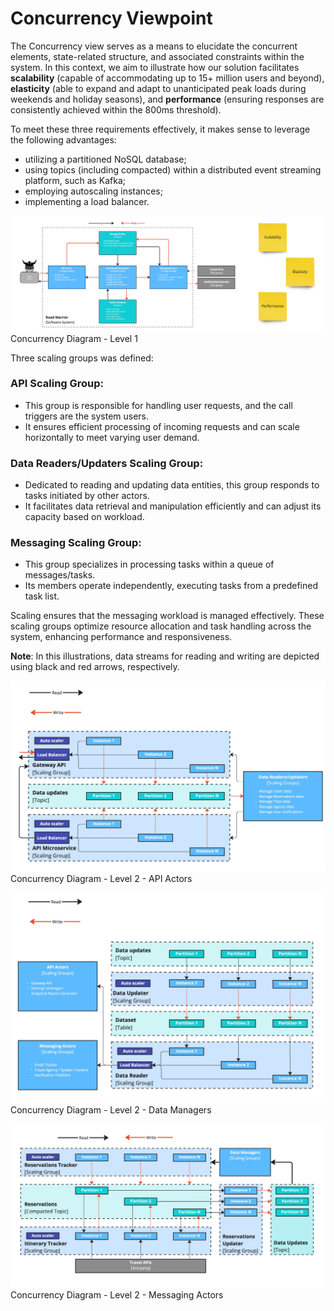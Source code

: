 # Concurrency Viewpoint

The Concurrency view serves as a means to elucidate the concurrent elements, state-related structure, and associated constraints within the system. In this context, we aim to illustrate how our solution facilitates **scalability** (capable of accommodating up to 15+ million users and beyond), **elasticity** (able to expand and adapt to unanticipated peak loads during weekends and holiday seasons), and **performance** (ensuring responses are consistently achieved within the 800ms threshold).

To meet these three requirements effectively, it makes sense to leverage the following advantages:

- utilizing a partitioned NoSQL database;
- using topics (including compacted) within a distributed event streaming platform, such as Kafka;
- employing autoscaling instances;
- implementing a load balancer.


![Concurrency Diagram - Level 1](images/Concurrency-Diagram-Level-1.jpeg)
Concurrency Diagram - Level 1

Three scaling groups was defined:

### API Scaling Group:

- This group is responsible for handling user requests, and the call triggers are the system users.
- It ensures efficient processing of incoming requests and can scale horizontally to meet varying user demand.

### Data Readers/Updaters Scaling Group:

- Dedicated to reading and updating data entities, this group responds to tasks initiated by other actors.
- It facilitates data retrieval and manipulation efficiently and can adjust its capacity based on workload.

### Messaging Scaling Group:

- This group specializes in processing tasks within a queue of messages/tasks.
- Its members operate independently, executing tasks from a predefined task list.

Scaling ensures that the messaging workload is managed effectively.
These scaling groups optimize resource allocation and task handling across the system, enhancing performance and responsiveness.

**Note**: In this illustrations, data streams for reading and writing are depicted using black and red arrows, respectively.


![Concurrency Diagram - Level 2 - API Actors](images/ConcurrencyDiagram-Level-2-API-Actors.jpeg)
Concurrency Diagram - Level 2 - API Actors


![Concurrency Diagram - Level 2 - Data Managers](images/Concurrency-Diagram-Level-2-Data-Managers.jpeg)
Concurrency Diagram - Level 2 - Data Managers



![Concurrency Diagram - Level 2 - Messaging Actors](images/Concurrency-Diagram-Level-2-Messaging-Actors.jpg)
Concurrency Diagram - Level 2 - Messaging Actors

